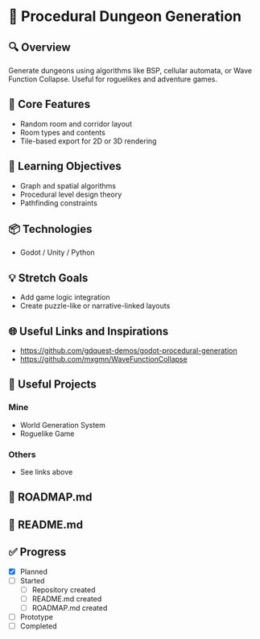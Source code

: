# 🧪 Procedural Dungeon Generation

## 🔍 Overview
Generate dungeons using algorithms like BSP, cellular automata, or Wave Function Collapse. Useful for roguelikes and adventure games.

## 🔧 Core Features
- Random room and corridor layout
- Room types and contents
- Tile-based export for 2D or 3D rendering

## 🧠 Learning Objectives
- Graph and spatial algorithms
- Procedural level design theory
- Pathfinding constraints

## 📦 Technologies
- Godot / Unity / Python

## 💡 Stretch Goals
- Add game logic integration
- Create puzzle-like or narrative-linked layouts

## 🌐 Useful Links and Inspirations
- https://github.com/gdquest-demos/godot-procedural-generation
- https://github.com/mxgmn/WaveFunctionCollapse

## 🧩 Useful Projects
### Mine
- World Generation System
- Roguelike Game

### Others
- See links above

## 📄 ROADMAP.md

## 📘 README.md

## ✅ Progress
- [x] Planned
- [ ] Started
  - [ ] Repository created
  - [ ] README.md created
  - [ ] ROADMAP.md created
- [ ] Prototype
- [ ] Completed
